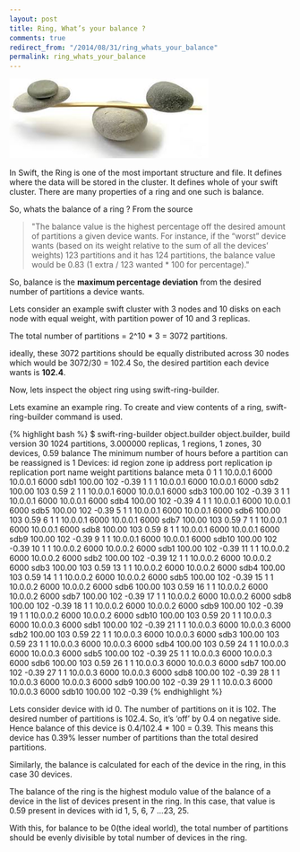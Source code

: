 ```yaml
---
layout: post
title: Ring, What’s your balance ?
comments: true
redirect_from: "/2014/08/31/ring_whats_your_balance"
permalink: ring_whats_your_balance
---
```


![balance](/assets/balance.jpg)

In Swift, the Ring is one of the most important structure and file. It defines where the data will be stored in the cluster. It defines whole of your swift cluster. There are many properties of a ring and one such is balance.

So, whats the balance of a ring ?
From the source
> "The balance value is the highest percentage off the desired amount of partitions a given device
wants. For instance, if the “worst” device wants (based on its weight relative to the sum of all the devices’ weights) 123 partitions and it has 124 partitions, the balance value would be 0.83 (1 extra / 123 wanted * 100 for percentage)."

So, balance is the **maximum percentage deviation** from the desired number of partitions a device wants.

Lets consider an example swift cluster with 3 nodes and 10 disks on each node with equal weight, with partition power of 10 and 3 replicas.

The total number of partitions = 2^10 * 3 = 3072 partitions.

ideally, these 3072 partitions should be equally distributed across 30 nodes which would be 3072/30 =  102.4
So, the desired partition each device wants is **102.4**.

Now, lets inspect the object ring using swift-ring-builder.

Lets examine an example ring. To create and view contents of a ring, swift-ring-builder command is used.

{% highlight bash %}
$ swift-ring-builder object.builder 
object.builder, build version 30
1024 partitions, 3.000000 replicas, 1 regions, 1 zones, 30 devices, 0.59 balance
The minimum number of hours before a partition can be reassigned is 1
Devices:    id  region  zone      ip address  port  replication ip  replication port      name weight partitions balance meta
             0       1     1        10.0.0.1  6000        10.0.0.1              6000      sdb1 100.00        102   -0.39 
             1       1     1        10.0.0.1  6000        10.0.0.1              6000      sdb2 100.00        103    0.59 
             2       1     1        10.0.0.1  6000        10.0.0.1              6000      sdb3 100.00        102   -0.39 
             3       1     1        10.0.0.1  6000        10.0.0.1              6000      sdb4 100.00        102   -0.39 
             4       1     1        10.0.0.1  6000        10.0.0.1              6000      sdb5 100.00        102   -0.39 
             5       1     1        10.0.0.1  6000        10.0.0.1              6000      sdb6 100.00        103    0.59 
             6       1     1        10.0.0.1  6000        10.0.0.1              6000      sdb7 100.00        103    0.59 
             7       1     1        10.0.0.1  6000        10.0.0.1              6000      sdb8 100.00        103    0.59 
             8       1     1        10.0.0.1  6000        10.0.0.1              6000      sdb9 100.00        102   -0.39 
             9       1     1        10.0.0.1  6000        10.0.0.1              6000     sdb10 100.00        102   -0.39 
            10       1     1        10.0.0.2  6000        10.0.0.2              6000      sdb1 100.00        102   -0.39 
            11       1     1        10.0.0.2  6000        10.0.0.2              6000      sdb2 100.00        102   -0.39 
            12       1     1        10.0.0.2  6000        10.0.0.2              6000      sdb3 100.00        103    0.59 
            13       1     1        10.0.0.2  6000        10.0.0.2              6000      sdb4 100.00        103    0.59 
            14       1     1        10.0.0.2  6000        10.0.0.2              6000      sdb5 100.00        102   -0.39 
            15       1     1        10.0.0.2  6000        10.0.0.2              6000      sdb6 100.00        103    0.59 
            16       1     1        10.0.0.2  6000        10.0.0.2              6000      sdb7 100.00        102   -0.39 
            17       1     1        10.0.0.2  6000        10.0.0.2              6000      sdb8 100.00        102   -0.39 
            18       1     1        10.0.0.2  6000        10.0.0.2              6000      sdb9 100.00        102   -0.39 
            19       1     1        10.0.0.2  6000        10.0.0.2              6000     sdb10 100.00        103    0.59 
            20       1     1        10.0.0.3  6000        10.0.0.3              6000      sdb1 100.00        102   -0.39 
            21       1     1        10.0.0.3  6000        10.0.0.3              6000      sdb2 100.00        103    0.59 
            22       1     1        10.0.0.3  6000        10.0.0.3              6000      sdb3 100.00        103    0.59 
            23       1     1        10.0.0.3  6000        10.0.0.3              6000      sdb4 100.00        103    0.59 
            24       1     1        10.0.0.3  6000        10.0.0.3              6000      sdb5 100.00        102   -0.39 
            25       1     1        10.0.0.3  6000        10.0.0.3              6000      sdb6 100.00        103    0.59 
            26       1     1        10.0.0.3  6000        10.0.0.3              6000      sdb7 100.00        102   -0.39 
            27       1     1        10.0.0.3  6000        10.0.0.3              6000      sdb8 100.00        102   -0.39 
            28       1     1        10.0.0.3  6000        10.0.0.3              6000      sdb9 100.00        102   -0.39 
            29       1     1        10.0.0.3  6000        10.0.0.3              6000     sdb10 100.00        102   -0.39 
{% endhighlight %}

Lets consider device with id 0. The number of partitions on it is 102. The desired number of partitions is 102.4. So, it’s ‘off’ by 0.4 on negative side. Hence balance of this device is
0.4/102.4 * 100 = 0.39. This means this device has 0.39% lesser number of partitions than the total desired partitions.

Similarly, the balance is calculated for each of the device in the ring, in this case 30 devices.

The balance of the ring is the highest modulo value of the balance of a device in the list of devices present in the ring. In this case, that value is 0.59 present in devices with id 1, 5, 6, 7 …23, 25.

With this, for balance to be 0(the ideal world), the total number of partitions should be evenly divisible by total number of devices in the ring.
